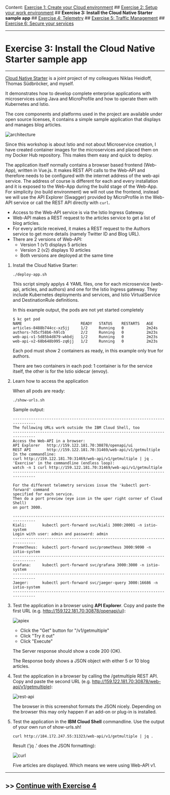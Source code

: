 Content:
[Exercise 1: Create your Cloud environment](exercise1.md) ##
[Exercise 2: Setup your work environment](exercise2.md) ##
**Exercise 3: Install the Cloud Native Starter sample app** ##
[Exercise 4: Telemetry](exercise4.md) ##
[Exercise 5: Traffic Management](exercise5.md) ##
[Exercise 6: Secure your services](exercise6.md)

---

# Exercise 3: Install the Cloud Native Starter sample app

---

[Cloud Native Starter](https://cloud-native-starter.mybluemix.net/) is a joint project of my colleagues Niklas Heidloff, Thomas Südbröcker, and myself. 

It demonstrates how to develop complete enterprise applications with microservices using Java and MicroProfile and how to operate them with Kubernetes and Istio.

The core components and platforms used in the project are available under open source licenses, it contains a simple sample application that displays and manages blog articles. 

![architecture](../images/cloudnativestarter-architecture.png)

Since this workshop is about Istio and not about Microservice creation, I have created container images for the microservices and placed them on my Docker Hub repository. This makes them easy and quick to deploy.

The application itself normally contains a browser based frontend (Web-App), written in Vue.js. It makes REST API calls to the Web-API and therefore needs to be configured with the internet address of the web-api service. The address of course is different for each and every installation and it is exposed to the Web-App during the build stage of the Web-App. For simplicity (no build environment) we will not use the frontend, instead we will use the API Explorer (Swagger) provided by MicroProfile in the Web-API service or call the REST API directly with `curl`.

- Access to the Web-API service is via the Istio Ingress Gateway. 
- Web-API makes a REST request to the articles service to get a list of blog articles.
- For every article received, it makes a REST request to the Authors service to get more details (namely Twitter ID and Blog URL).
- There are 2 versions of Web-API:
    - Version 1 (v1) displays 5 articles
    - Version 2 (v2) displays 10 articles
    - Both versions are deployed at the same time

1. Install the Cloud Native Starter:

    ```
    ./deploy-app.sh
    ```
    
    This script simply applys 4 YAML files, one for each microservice (web-api, articles, and authors) and one for the Istio Ingress gateway. They include Kubernetes deployments and services, and Istio VirtualService and DestinationRule definitions.
    
    In this example output, the pods are not yet started completely

    ```
    $ kc get pod
    NAME                          READY   STATUS    RESTARTS   AGE
    articles-8488b744cc-xz5jj     1/2     Running   0          2m24s
    authors-7d5cf58b6-h9lcb       2/2     Running   0          2m23s
    web-api-v1-5d85b4d879-wkbdj   1/2     Running   0          2m23s
    web-api-v2-68b648b995-zq6jj   1/2     Running   0          2m23s
    ```

    Each pod must show 2 containers as ready, in this example only true for authors.

    There are two containers in each pod: 1 container is for the service itself, the other is for the Istio sidecar (envoy).

2. Learn how to access the application

    When all pods are ready:

    ```
    ./show-urls.sh
    ```

    Sample output:

    ```
    -----------------------------------------------------------------------------
    The following URLs work outside the IBM Cloud Shell, too
    -----------------------------------------------------------------------------
    Access the Web-API in a browser:
    API Explorer   http://159.122.181.70:30878/openapi/ui
    REST API       http://159.122.181.70:31469/web-api/v1/getmultiple
    In the commandline:
    curl http://159.122.181.70:31469/web-api/v1/getmultiple | jq .
    'Exercise' in the commandline (endless loop):
    watch -n 1 curl http://159.122.181.70:31469/web-api/v1/getmultiple
    -----------------------------------------------------------------------------
    
    For the different telemetry services issue the 'kubectl port-forward' command
    specified for each service.
    Then do a port preview (eye icon in the uper right corner of Cloud Shell)
    on port 3000.
    
    -----------------------------------------------------------------------------
    Kiali:       kubectl port-forward svc/kiali 3000:20001 -n istio-system
    Login with user: admin and password: admin
    -----------------------------------------------------------------------------
    Prometheus:  kubectl port-forward svc/prometheus 3000:9090 -n istio-system
    -----------------------------------------------------------------------------
    Grafana:     kubectl port-forward svc/grafana 3000:3000 -n istio-system
    -----------------------------------------------------------------------------
    Jaeger:      kubectl port-forward svc/jaeger-query 3000:16686 -n istio-system
    -----------------------------------------------------------------------------
    ```

1. Test the application in a browser using **API Explorer**. Copy and paste the first URL (e.g. http://159.122.181.70:30878/openapi/ui):

    ![apiex](../images/api-explorer.png)

    - Click the "Get" button for "/v1/getmultiple"
    - Click "Try it out"
    - Click "Execute"


    The Server response should show a code 200 (OK).
    
    The Response body shows a JSON object with either 5 or 10 blog articles.

1. Test the application in a browser by calling the /getmultiple REST API. Copy and paste the second URL (e.g. http://159.122.181.70:30878/web-api/v1/getmultiple):  

    ![rest-api](../images/rest-api.png)

    The browser in this screenshot formats the JSON nicely. Depending on the browser this may only happen if an add-on or plug-in is installed.


1. Test the application in the **IBM Cloud Shell** commandline. Use the output of your own run of show-urls.sh!

    ```
    curl http://184.172.247.55:31323/web-api/v1/getmultiple | jq .
    ```

    Result ('jq .' does the JSON formatting):

    ![curl](../images/curl-web-api.png)

    Five articles are displayed. Which means we were using Web-API v1.

---    

## >> [Continue with Exercise 4](exercise4.md)